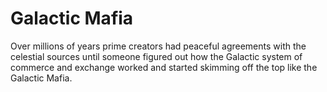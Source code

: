 Galactic Mafia
========================


Over millions of years prime creators had peaceful agreements with the celestial sources until someone figured out how the Galactic system of commerce and exchange worked and started skimming off the top like the Galactic Mafia.
